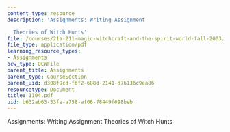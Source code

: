 ```yaml
---
content_type: resource
description: 'Assignments: Writing Assignment

  Theories of Witch Hunts'
file: /courses/21a-211-magic-witchcraft-and-the-spirit-world-fall-2003/b632ab6333fea758af0678449f698beb_1104.pdf
file_type: application/pdf
learning_resource_types:
- Assignments
ocw_type: OCWFile
parent_title: Assignments
parent_type: CourseSection
parent_uid: d308f9cd-fbf2-688d-2141-d76136c9ea86
resourcetype: Document
title: 1104.pdf
uid: b632ab63-33fe-a758-af06-78449f698beb
---
```

Assignments: Writing Assignment
Theories of Witch Hunts

